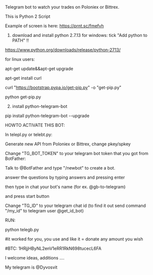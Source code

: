 Telegram bot to watch your trades on Poloniex or Bittrex.

This is Python 2 Script 

Example of screen is here:
https://prnt.sc/fmefvh


1. download and install python 2.7.13 for windows:
tick "Add python to PATH" !!

https://www.python.org/downloads/release/python-2713/

for linux users:

apt-get update&&apt-get upgrade

apt-get install curl

curl "https://bootstrap.pypa.io/get-pip.py" -o "get-pip.py"

python get-pip.py

2. install python-telegram-bot

pip install python-telegram-bot --upgrade


HOWTO ACTIVATE THIS BOT:

In telepl.py or telebt.py:

Generate new API from Poloniex or Bittrex, change pkey/spkey

Change "TG_BOT_TOKEN" to your telegram bot token that you got from BotFather:

Talk to @BotFather and type "/newbot" to create a bot.

answer the questions by typing answers and pressing enter

then type in chat your bot's name (for ex. @gb-to-telegram)

and press start button

Change "TG_ID" to your telegram chat id (to find it out send command "/my_id" to telegram user @get_id_bot)

RUN:

python telegb.py

#it worked for you, you use and like it = donate any amount you wish

#BTC: 1HRjjHByNL2enV1eRR1RkN698tucecL6FA

I welcome ideas, additions ....

My telegram is @Dyvosvit
